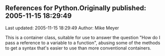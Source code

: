 ## References for Python.Originally published: 2005-11-15 18:29:49 
Last updated: 2005-11-15 18:29:49 
Author: Mike Meyer 
 
This is a container class, suitable for use to answer the question "How do I pass a reference to a variable to a function", abusing some of the methods to get a syntax that's easier to use than more conventional containers.